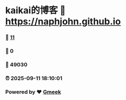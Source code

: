 # kaikai的博客 :link: https://naphjohn.github.io 
### :page_facing_up: [11](https://naphjohn.github.io/tag.html) 
### :speech_balloon: 0 
### :hibiscus: 49030 
### :alarm_clock: 2025-09-11 18:10:01 
### Powered by :heart: [Gmeek](https://github.com/Meekdai/Gmeek)
